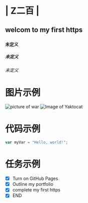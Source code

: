 # |                       Z二百                   |
##               welcom to my first https
### 
#### 未定义
##### 未定义
###### 未定义
# 图片示例
![picture of war](https://photo.16pic.com/00/75/01/16pic_7501350_b.jpg)
![Image of Yaktocat](https://octodex.github.com/images/yaktocat.png)
# 代码示例
``` javascript
var myVar = "Hello, world!";
```
# 任务示例
- [x] Turn on GitHub Pages
- [x] Outline my portfolio
- [x] complete my first https
- [x] END 
